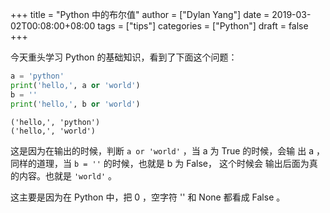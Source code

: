 +++title = "Python 中的布尔值"author = ["Dylan Yang"]date = 2019-03-02T00:08:00+08:00tags = ["tips"]categories = ["Python"]draft = false+++今天重头学习 Python 的基础知识，看到了下面这个问题：```pythona = 'python'print('hello,', a or 'world')b = ''print('hello,', b or 'world')``````text('hello,', 'python')('hello,', 'world')```这是因为在输出的时候，判断 `a or 'world'` ，当 a 为 True 的时候，会输出 a ，同样的道理，当 `b = ''` 的时候，也就是 b 为 False， 这个时候会输出后面为真的内容。也就是 `'world'` 。这主要是因为在 Python 中，把 0 ，空字符 '' 和 None 都看成 False 。